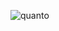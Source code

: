 ![quanto](https://user-images.githubusercontent.com/66042/199305875-0662df86-0121-4a35-aad8-20f61bea642b.png)
